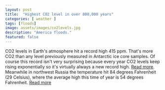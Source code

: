```yaml
---
layout: post
title:  "Highest CO2 level in over 800,000 years"
categories: [ weather ]
tags: [floods]
image: assets/images/co2levels.jpg
description: "America floods."
featured: false
---
```


CO2 levels in Earth's atmosphere hit a record high 415 ppm. That's more CO2 than any level previously measured in Antarctic ice core samples. Of course this record isn't very surprising because every year CO2 levels keep rising exponentially so it's virtually always a new record high. [Read more](https://www.usatoday.com/story/news/world/2019/05/13/climate-change-co-2-levels-hit-415-parts-per-million-human-first/1186417001/). Meanwhile in northwest Russia the temperature hit 84 degrees Fahrenheit (29 Celsius), where the average high this time of year is 54 degrees Fahrenheit. [Read more](https://www.washingtonpost.com/weather/2019/05/14/it-was-degrees-near-arctic-ocean-this-weekend-carbon-dioxide-hit-its-highest-level-human-history/?noredirect=on&utm_term=.ac15db603bd7)